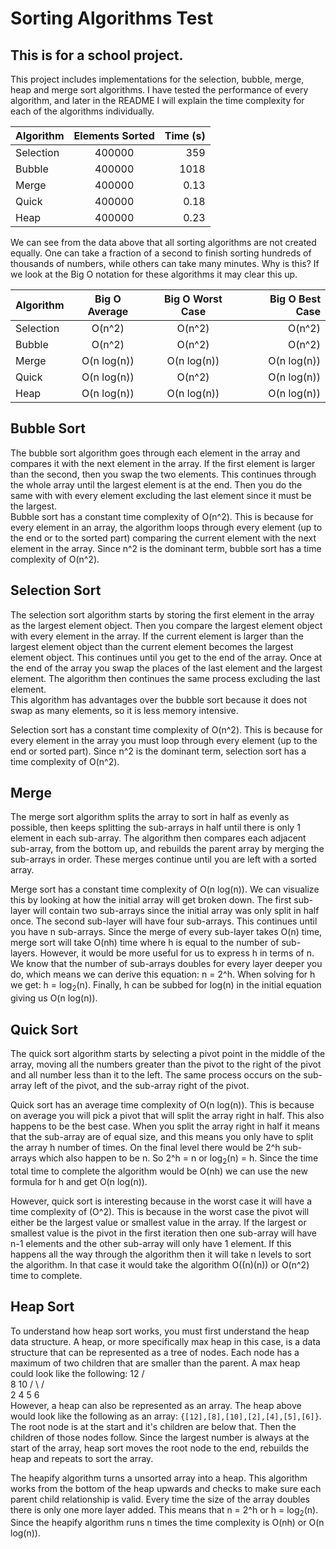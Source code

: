 # Sorting Algorithms Test
## This is for a school project.   
This project includes implementations for the selection, bubble, merge, heap and merge sort algorithms. I have tested the performance of every algorithm, and later in the README I will explain the time complexity for each of the algorithms individually.

| Algorithm | Elements Sorted | Time (s) |
| --------- | :--------------:| --------:|
| Selection |    400000       |    359   |
|   Bubble  |    400000       |    1018  |
|   Merge   |    400000       |    0.13  |
|   Quick   |    400000       |    0.18  |
|    Heap   |    400000       |    0.23  |

We can see from the data above that all sorting algorithms are not created equally. One can take a fraction of a second to finish sorting hundreds of thousands of numbers, while others can take many minutes. Why is this? If we look at the Big O notation for these algorithms it may clear this up.

| Algorithm | Big O Average  | Big O Worst Case | Big O Best Case |
| --------- |:--------------:|:----------------:|----------------:|
| Selection |    O(n^2)      |        O(n^2)    |       O(n^2)    |
|   Bubble  |    O(n^2)      |        O(n^2)    |       O(n^2)    |
|   Merge   |    O(n log(n)) |    O(n log(n))   |    O(n log(n))  |
|   Quick   |    O(n log(n)) |        O(n^2)    |    O(n log(n))  |
|    Heap   |    O(n log(n)) |    O(n log(n))   |    O(n log(n))  |

## Bubble Sort
The bubble sort algorithm goes through each element in the array and compares it with the next element in the array. If the first element is larger than the second, then you swap the two elements. This continues through the whole array until the largest element is at the end. Then you do the same with with every element excluding the last element since it must be the largest.   
Bubble sort has a constant time complexity of O(n^2). This is because for every element in an array, the algorithm loops through every element (up to the end or to the sorted part) comparing the current element with the next element in the array. Since n^2 is the dominant term, bubble sort has a time complexity of O(n^2).


## Selection Sort
The selection sort algorithm starts by storing the first element in the array as the largest element object. Then you compare the largest element object with every element in the array. If the current element is larger than the largest element object than the current element becomes the largest element object. This continues until you get to the end of the array. Once at the end of the array you swap the places of the last element and the largest element. The algorithm then continues the same process excluding the last element.   
This algorithm has advantages over the bubble sort because it does not swap as many elements, so it is less memory intensive.   
   
Selection sort has a constant time complexity of O(n^2). This is because for every element in the array you must loop through every element (up to the end or sorted part). Since n^2 is the dominant term, selection sort has a time complexity of O(n^2).

## Merge
The merge sort algorithm splits the array to sort in half as evenly as possible, then keeps splitting the sub-arrays in half until there is only 1 element in each sub-array. The algorithm then compares each adjacent sub-array, from the bottom up, and rebuilds the parent array by merging the sub-arrays in order. These merges continue until you are left with a sorted array.   
     
Merge sort has a constant time complexity of O(n log(n)). We can visualize this by looking at how the initial array will get broken down. The first sub-layer will contain two sub-arrays since the initial array was only split in half once. The second sub-layer will have four sub-arrays. This continues until you have n sub-arrays. Since the merge of every sub-layer takes O(n) time, merge sort will take O(nh) time where h is equal to the number of sub-layers. However, it would be more useful for us to express h in terms of n. We know that the number of sub-arrays doubles for every layer deeper you do, which means we can derive this equation: n = 2^h. When solving for h we get: h = log<sub>2</sub>(n). Finally, h can be subbed for log(n) in the initial equation giving us O(n log(n)).

## Quick Sort
The quick sort algorithm starts by selecting a pivot point in the middle of the array, moving all the numbers greater than the pivot to the right of the pivot and all number less than it to the left. The same process occurs on the sub-array left of the pivot, and the sub-array right of the pivot.   
   
Quick sort has an average time complexity of O(n log(n)). This is because on average you will pick a pivot that will split the array right in half. This also happens to be the best case. When you split the array right in half it means that the sub-array are of equal size, and this means you only have to split the array h number of times. On the final level there would be 2^h sub-arrays which also happen to be n. So 2^h = n or log<sub>2</sub>(n) = h. Since the time total time to complete the algorithm would be O(nh) we can use the new formula for h and get O(n log(n)).   
   
However, quick sort is interesting because in the worst case it will have a time complexity of (O^2). This is because in the worst case the pivot will either be the largest value or smallest value in the array. If the largest or smallest value is the pivot in the first iteration then one sub-array will have n-1 elements and the other sub-array will only have 1 element. If this happens all the way through the algorithm then it will take n levels to sort the algorithm. In that case it would take the algorithm O((n)(n)) or O(n^2) time to complete.

## Heap Sort
To understand how heap sort works, you must first understand the heap data structure. A heap, or more specifically max heap in this case, is a data structure that can be represented as a tree of nodes. Each node has a maximum of two children that are smaller than the parent. A max heap could look like the following:
                12
               /  \
              8    10
             / \  /  \
            2   4 5   6   
However, a heap can also be represented as an array. The heap above would look like the following as an array: `{[12],[8],[10],[2],[4],[5],[6]}`. The root node is at the start and it's children are below that. Then the children of those nodes follow. Since the largest number is always at the start of the array, heap sort moves the root node to the end, rebuilds the heap and repeats to sort the array.   
   
The heapify algorithm turns a unsorted array into a heap. This algorithm works from the bottom of the heap upwards and checks to make sure each parent child relationship is valid. Every time the size of the array doubles there is only one more layer added. This means that n = 2^h or h = log<sub>2</sub>(n). Since the heapify algorithm runs n times the time complexity is O(nh) or O(n log(n)).

